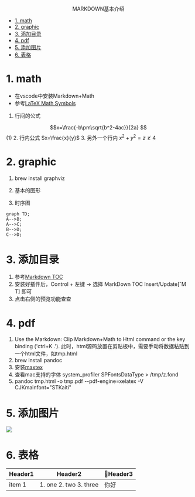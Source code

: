<center>MARKDOWN基本介绍</center>
<!-- TOC -->

- [1. math](#1-math)
- [2. graphic](#2-graphic)
- [3. 添加目录](#3-添加目录)
- [4. pdf](#4-pdf)
- [5. 添加图片](#5-添加图片)
- [6. 表格](#6-表格)

<!-- /TOC -->

# 1. math

* 在vscode中安装Markdown+Math
* 参考[LaTeX Math Symbols](https://oeis.org/wiki/List_of_LaTeX_mathematical_symbols)
1. 行间的公式

$$x=\frac{-b\pm\sqrt{b^2-4ac}}{2a}                 $$      (1)
2. 行内公式 $x=\frac{x}{y}$
3. 另外一个行内 $x^2+y^2=z \ngeq 4$


# 2. graphic
1. brew install graphviz
 
2. 基本的图形 


4. 时序图
```mermaid
graph TD;
A-->B;
A-->C;
B-->D;
C-->D;
```


# 3. 添加目录

1. 参考[Markdown TOC](https://www.jianshu.com/p/4721ddd27027)
2. 安装好插件后，Control + 左键 -> 选择 MarkDown TOC Insert/Update[ˆM T] 即可
3. 点击右侧的预览功能查查

# 4. pdf

1. Use the Markdown: Clip Markdown+Math to Html command or the key binding ('ctrl+K .'). 此时，html源码放置在剪贴板中，需要手动将数据粘贴到一个html文件，如tmp.html
2. brew install pandoc
3. 安装[maxtex](http://www.tug.org/mactex/mactex-download.html)
4. 查看mac支持的字体 system_profiler SPFontsDataType > /tmp/z.fond
5. pandoc tmp.html -o tmp.pdf --pdf-engine=xelatex -V CJKmainfont="STKaiti"

# 5. 添加图片
<img  src="/Users/alchemy_taotaox/Desktop/mygithub/profile/gru-image.jpg"/><br/>


# 6. 表格

|Header1 | Header2                | Header3|
|---------|-----------------------|--------|
|item 1  | 1. one 2. two 3. three | 你好|

#